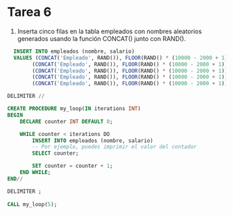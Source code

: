 # Tarea 6 

1. Inserta cinco filas en la tabla empleados con nombres aleatorios generados usando la función CONCAT() junto con RAND().

```sql
  INSERT INTO empleados (nombre, salario)
  VALUES (CONCAT('Empleado', RAND()), FLOOR(RAND() * (10000 - 2000 + 1)) + 2000),
        (CONCAT('Empleado', RAND()), FLOOR(RAND() * (10000 - 2000 + 1)) + 2000),
        (CONCAT('Empleado', RAND()), FLOOR(RAND() * (10000 - 2000 + 1)) + 2000),
        (CONCAT('Empleado', RAND()), FLOOR(RAND() * (10000 - 2000 + 1)) + 2000),
        (CONCAT('Empleado', RAND()), FLOOR(RAND() * (10000 - 2000 + 1)) + 2000);
```

```sql
DELIMITER //

CREATE PROCEDURE my_loop(IN iterations INT)
BEGIN
    DECLARE counter INT DEFAULT 0;

    WHILE counter < iterations DO
        INSERT INTO empleados (nombre, salario)
        -- Por ejemplo, puedes imprimir el valor del contador
        SELECT counter;

        SET counter = counter + 1;
    END WHILE;
END//

DELIMITER ;
 
CALL my_loop(5);
``` 